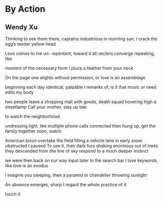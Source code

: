# By Action
## Wendy Xu
Thinking to see them there, captains
industrious in
morning sun, I crack the egg’s tender
yellow head

Love comes to me un-
­repentant, toward it all vectors
converge repeating, like

moment of the necessary form
I pluck a feather from your neck

On the page one alights without permission, or
love is
an assemblage

beginning each day identical, palpable I
remarks of, is it that music or need edits
my body

two people leave a shopping mall
with goods, death squad hovering high
a streetlamp
Call your mother, stay up late

to watch the neighborhood

undressing light, like
multiple phone calls
connected then
hung up, get the family together soon, watch

American bison overtake the field
filling a vehicle lane in early snow
obstructed I paused
To see it, their dark furs shaking enormous
out of trees they descended from the line of sky
respond to a much deeper instinct

we were then back on our way
input later to the search bar
I love keywords, like
love is
an exodus

I imagine you sleeping, then a pyramid or
chandelier throwing sunlight

An absence emerges, sharp
I regard the whole
practice of it

touch it